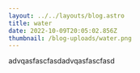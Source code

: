 ```yaml
---
layout: ../../layouts/blog.astro
title: water
date: 2022-10-09T20:05:02.856Z
thumbnail: /blog-uploads/water.png
---
```

a﻿dvqasfascfasda﻿dvqasfascfasd